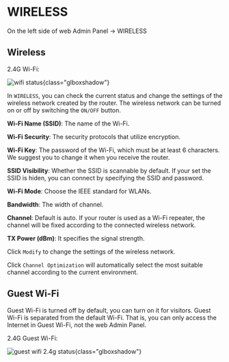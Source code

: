 # WIRELESS

On the left side of web Admin Panel -> WIRELESS

## Wireless

2.4G Wi-Fi:

![wifi status](https://static.gl-inet.com/docs/en/3/setup/microuter-n300/wireless/wifi_status_2.4g_n300.png){class="glboxshadow"}

In `WIRELESS`, you can check the current status and change the settings of the wireless network created by the router. The wireless network can be turned on or off by switching the `ON/OFF` button.

**Wi-Fi Name (SSID)**: The name of the Wi-Fi.

**Wi-Fi Security**: The security protocols that utilize encryption.

**Wi-Fi Key**: The password of the Wi-Fi, which must be at least 6 characters. We suggest you to change it when you receive the router.

**SSID Visibility**: Whether the SSID is scannable by default. If your set the SSID is hiden, you can connect by specifying the SSID and password.

**Wi-Fi Mode**: Choose the IEEE standard for WLANs.

**Bandwidth**: The width of channel.

**Channel**: Default is auto. If your router is used as a Wi-Fi repeater, the channel will be fixed according to the connected wireless network.

**TX Power (dBm)**: It specifies the signal strength.

Click `Modify` to change the settings of the wireless network.

Click `Channel Optimization` will automatically select the most suitable channel according to the current environment.

## Guest Wi-Fi

Guest Wi-Fi is turned off by default, you can turn on it for visitors. Guest Wi-Fi is separated from the default Wi-Fi. That is, you can only access the Internet in Guest Wi-Fi, not the web Admin Panel.

2.4G Guest Wi-Fi:

![guest wifi 2.4g status](https://static.gl-inet.com/docs/en/3/setup/microuter-n300/wireless/wifi_status_2.4g_guest_n300.png){class="glboxshadow"}
